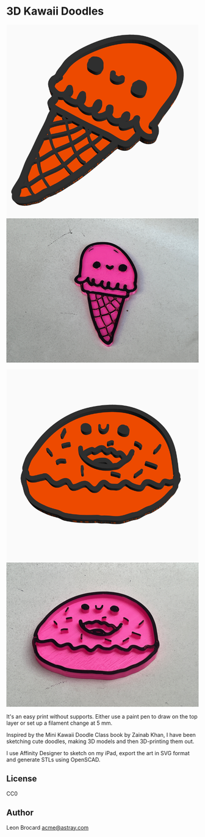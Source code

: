 # 3D Kawaii Doodles

![A cute ice cream cone 3D model](data/cone.png)
![A cute ice cream cone 3D print](data/cone.jpg)

![A cute donut 3D model](data/donut.png)
![A cute donut 3D print](data/donut.jpg)

It's an easy print without supports. Either use a paint pen to draw on the top layer or set up a filament change at 5 mm.

Inspired by the Mini Kawaii Doodle Class book by Zainab Khan, I have been sketching cute doodles, making 3D models and then 3D-printing them out.

I use Affinity Designer to sketch on my iPad, export the art in SVG format and generate STLs using OpenSCAD.

## License

CC0

## Author

Leon Brocard <acme@astray.com>
